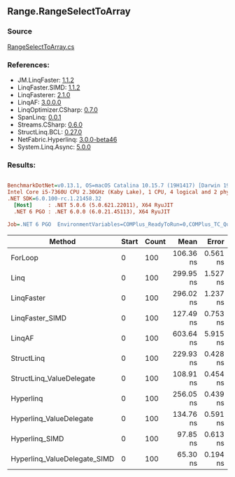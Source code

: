 ﻿## Range.RangeSelectToArray

### Source
[RangeSelectToArray.cs](../LinqBenchmarks/Range/RangeSelectToArray.cs)

### References:
- JM.LinqFaster: [1.1.2](https://www.nuget.org/packages/JM.LinqFaster/1.1.2)
- LinqFaster.SIMD: [1.1.2](https://www.nuget.org/packages/LinqFaster.SIMD/1.0.3)
- LinqFasterer: [2.1.0](https://www.nuget.org/packages/LinqFasterer/2.1.0)
- LinqAF: [3.0.0.0](https://www.nuget.org/packages/LinqAF/3.0.0.0)
- LinqOptimizer.CSharp: [0.7.0](https://www.nuget.org/packages/LinqOptimizer.CSharp/0.7.0)
- SpanLinq: [0.0.1](https://www.nuget.org/packages/SpanLinq/0.0.1)
- Streams.CSharp: [0.6.0](https://www.nuget.org/packages/Streams.CSharp/0.6.0)
- StructLinq.BCL: [0.27.0](https://www.nuget.org/packages/StructLinq/0.27.0)
- NetFabric.Hyperlinq: [3.0.0-beta46](https://www.nuget.org/packages/NetFabric.Hyperlinq/3.0.0-beta46)
- System.Linq.Async: [5.0.0](https://www.nuget.org/packages/System.Linq.Async/5.0.0)

### Results:
``` ini

BenchmarkDotNet=v0.13.1, OS=macOS Catalina 10.15.7 (19H1417) [Darwin 19.6.0]
Intel Core i5-7360U CPU 2.30GHz (Kaby Lake), 1 CPU, 4 logical and 2 physical cores
.NET SDK=6.0.100-rc.1.21458.32
  [Host]     : .NET 5.0.6 (5.0.621.22011), X64 RyuJIT
  .NET 6 PGO : .NET 6.0.0 (6.0.21.45113), X64 RyuJIT

Job=.NET 6 PGO  EnvironmentVariables=COMPlus_ReadyToRun=0,COMPlus_TC_QuickJitForLoops=1,COMPlus_TieredPGO=1  Runtime=.NET 6.0  

```
|                       Method | Start | Count |      Mean |    Error |   StdDev |        Ratio | RatioSD |  Gen 0 | Allocated |
|----------------------------- |------ |------ |----------:|---------:|---------:|-------------:|--------:|-------:|----------:|
|                      ForLoop |     0 |   100 | 106.36 ns | 0.561 ns | 0.524 ns |     baseline |         | 0.2027 |     424 B |
|                         Linq |     0 |   100 | 299.95 ns | 1.527 ns | 1.429 ns | 2.82x slower |   0.02x | 0.2446 |     512 B |
|                   LinqFaster |     0 |   100 | 296.02 ns | 1.237 ns | 1.033 ns | 2.78x slower |   0.01x | 0.4053 |     848 B |
|              LinqFaster_SIMD |     0 |   100 | 127.49 ns | 0.753 ns | 0.667 ns | 1.20x slower |   0.01x | 0.4053 |     848 B |
|                       LinqAF |     0 |   100 | 603.64 ns | 5.915 ns | 5.533 ns | 5.68x slower |   0.07x | 0.7534 |   1,576 B |
|                   StructLinq |     0 |   100 | 229.93 ns | 0.428 ns | 0.334 ns | 2.16x slower |   0.01x | 0.2294 |     480 B |
|     StructLinq_ValueDelegate |     0 |   100 | 108.91 ns | 0.454 ns | 0.403 ns | 1.02x slower |   0.01x | 0.2027 |     424 B |
|                    Hyperlinq |     0 |   100 | 256.05 ns | 0.439 ns | 0.343 ns | 2.41x slower |   0.01x | 0.2027 |     424 B |
|      Hyperlinq_ValueDelegate |     0 |   100 | 134.76 ns | 0.591 ns | 0.524 ns | 1.27x slower |   0.01x | 0.2027 |     424 B |
|               Hyperlinq_SIMD |     0 |   100 |  97.85 ns | 0.613 ns | 0.574 ns | 1.09x faster |   0.01x | 0.2027 |     424 B |
| Hyperlinq_ValueDelegate_SIMD |     0 |   100 |  65.30 ns | 0.194 ns | 0.152 ns | 1.63x faster |   0.01x | 0.2027 |     424 B |
